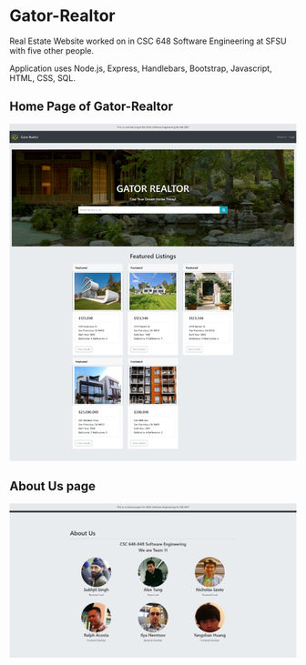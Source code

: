 # Gator-Realtor
Real Estate Website worked on in CSC 648 Software Engineering at SFSU with five other people.

Application uses Node.js, Express, Handlebars, Bootstrap, Javascript, HTML, CSS, SQL.

## Home Page of Gator-Realtor
![](Demo/home.png)

## About Us page
![](Demo/aboutus.png)
